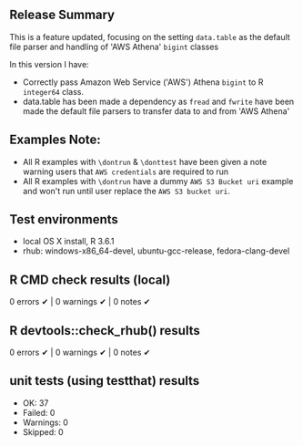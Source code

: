 ## Release Summary
This is a feature updated, focusing on the setting `data.table` as the default file parser and handling of 'AWS Athena' `bigint` classes

In this version I have:
* Correctly pass Amazon Web Service ('AWS') Athena `bigint` to R `integer64` class.
* data.table has been made a dependency as `fread` and `fwrite` have been made the default file parsers to transfer data to and from 'AWS Athena'

## Examples Note:
* All R examples with `\dontrun` & `\donttest` have been given a note warning users that `AWS credentials` are required to run
* All R examples with `\dontrun` have a dummy `AWS S3 Bucket uri` example and won't run until user replace the `AWS S3 bucket uri`.

## Test environments
* local OS X install, R 3.6.1
* rhub: windows-x86_64-devel, ubuntu-gcc-release, fedora-clang-devel

## R CMD check results (local)
0 errors ✔ | 0 warnings ✔ | 0 notes ✔

## R devtools::check_rhub() results
0 errors ✔ | 0 warnings ✔ | 0 notes ✔

## unit tests (using testthat) results
* OK:       37
* Failed:   0
* Warnings: 0
* Skipped:  0